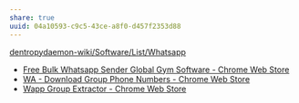 ```yaml
---
share: true
uuid: 04a10593-c9c5-43ce-a8f0-d457f2353d88
---
```

[dentropydaemon-wiki/Software/List/Whatsapp](/undefined)

* [Free Bulk Whatsapp Sender Global Gym Software - Chrome Web Store](https://chrome.google.com/webstore/detail/free-bulk-whatsapp-sender/kopehppnefjcdkpakdlchnnpcjghpeko?ucbcb=1)
* [WA - Download Group Phone Numbers - Chrome Web Store](https://chrome.google.com/webstore/detail/wa-download-group-phone-n/henhldbgljkagjabmpjnlphncpnfggcd?ucbcb=1)
* [Wapp Group Extractor - Chrome Web Store](https://chrome.google.com/webstore/detail/wapp-group-extractor/plfecfnlffmaocddefjehbblbmmlpmbc?ucbcb=1)
